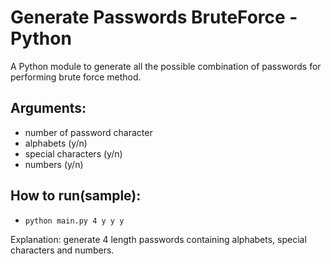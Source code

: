 # Generate Passwords BruteForce - Python

A Python module to generate all the possible combination of passwords for performing brute force method.

## Arguments:
  * number of password character
  * alphabets (y/n)
  * special characters (y/n)
  * numbers (y/n)
  
 ## How to run(sample):
  * ``python main.py 4 y y y``
  
Explanation: generate 4 length passwords containing alphabets, special characters and numbers.
